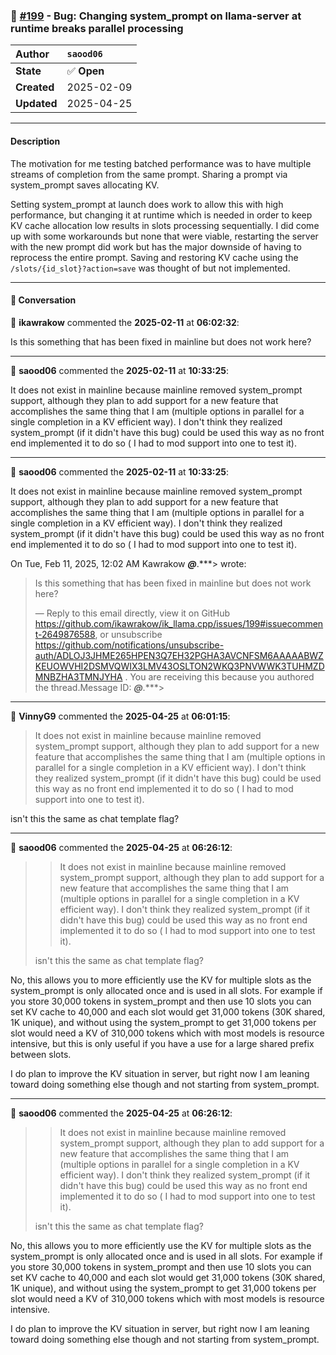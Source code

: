 ### 🐛 [#199](https://github.com/ikawrakow/ik_llama.cpp/issues/199) - Bug: Changing system_prompt on llama-server at runtime breaks parallel processing

| **Author** | `saood06` |
| :--- | :--- |
| **State** | ✅ **Open** |
| **Created** | 2025-02-09 |
| **Updated** | 2025-04-25 |

---

#### Description

The motivation for me testing batched performance was to have multiple streams of completion from the same prompt. Sharing a prompt via system_prompt saves allocating KV.

Setting system_prompt at launch does work to allow this with high performance, but changing it at runtime which is needed in order to keep KV cache allocation low results in slots processing sequentially. I did come up with some workarounds but none that were viable, restarting the server with the new prompt did work but has the major downside of having to reprocess the entire prompt. Saving and restoring KV cache using the ```/slots/{id_slot}?action=save``` was thought of but not implemented.

---

#### 💬 Conversation

👤 **ikawrakow** commented the **2025-02-11** at **06:02:32**:<br>

Is this something that has been fixed in mainline but does not work here?

---

👤 **saood06** commented the **2025-02-11** at **10:33:25**:<br>

It does not exist in mainline because mainline removed system_prompt support, although they plan to add support for a new feature that accomplishes the same thing that I am (multiple options in parallel for a single completion in a KV efficient way). I don't think they realized system_prompt (if it didn't have this bug) could be used this way as no front end implemented it to do so ( I had to mod support into one to test it).

---

👤 **saood06** commented the **2025-02-11** at **10:33:25**:<br>

It does not exist in mainline because mainline removed system_prompt
support, although they plan to add support for a new feature that
accomplishes the same thing that I am (multiple options in parallel for a
single completion in a KV efficient way). I don't think they realized
system_prompt (if it didn't have this bug) could be used this way as no
front end implemented it to do so ( I had to mod support into one to test
it).


On Tue, Feb 11, 2025, 12:02 AM Kawrakow ***@***.***> wrote:

> Is this something that has been fixed in mainline but does not work here?
>
> —
> Reply to this email directly, view it on GitHub
> <https://github.com/ikawrakow/ik_llama.cpp/issues/199#issuecomment-2649876588>,
> or unsubscribe
> <https://github.com/notifications/unsubscribe-auth/ADLOJ3JHME265HPEN3Q7EH32PGHA3AVCNFSM6AAAAABWZKEUOWVHI2DSMVQWIX3LMV43OSLTON2WKQ3PNVWWK3TUHMZDMNBZHA3TMNJYHA>
> .
> You are receiving this because you authored the thread.Message ID:
> ***@***.***>
>

---

👤 **VinnyG9** commented the **2025-04-25** at **06:01:15**:<br>

> It does not exist in mainline because mainline removed system_prompt support, although they plan to add support for a new feature that accomplishes the same thing that I am (multiple options in parallel for a single completion in a KV efficient way). I don't think they realized system_prompt (if it didn't have this bug) could be used this way as no front end implemented it to do so ( I had to mod support into one to test it).

isn't this the same as chat template flag?

---

👤 **saood06** commented the **2025-04-25** at **06:26:12**:<br>

> > It does not exist in mainline because mainline removed system_prompt support, although they plan to add support for a new feature that accomplishes the same thing that I am (multiple options in parallel for a single completion in a KV efficient way). I don't think they realized system_prompt (if it didn't have this bug) could be used this way as no front end implemented it to do so ( I had to mod support into one to test it).
> 
> isn't this the same as chat template flag?

No, this allows you to more efficiently use the KV for multiple slots as the system_prompt is only allocated once and is used in all slots. For example if you store 30,000 tokens in system_prompt and then use 10 slots you can set KV cache to 40,000 and each slot would get 31,000 tokens (30K shared, 1K unique), and without using the system_prompt to get 31,000 tokens per slot would need a KV of 310,000 tokens which with most models is resource intensive, but this is only useful if you have a use for a large shared prefix between slots. 

I do plan to improve the KV situation in server, but right now I am leaning toward doing something else though and not starting from system_prompt.

---

👤 **saood06** commented the **2025-04-25** at **06:26:12**:<br>

> > It does not exist in mainline because mainline removed system_prompt support, although they plan to add support for a new feature that accomplishes the same thing that I am (multiple options in parallel for a single completion in a KV efficient way). I don't think they realized system_prompt (if it didn't have this bug) could be used this way as no front end implemented it to do so ( I had to mod support into one to test it).
> 
> isn't this the same as chat template flag?

No, this allows you to more efficiently use the KV for multiple slots as the system_prompt is only allocated once and is used in all slots. For example if you store 30,000 tokens in system_prompt and then use 10 slots you can set KV cache to 40,000 and each slot would get 31,000 tokens (30K shared, 1K unique), and without using the system_prompt to get 31,000 tokens per slot would need a KV of 310,000 tokens which with most models is resource intensive. 

I do plan to improve the KV situation in server, but right now I am leaning toward doing something else though and not starting from system_prompt.